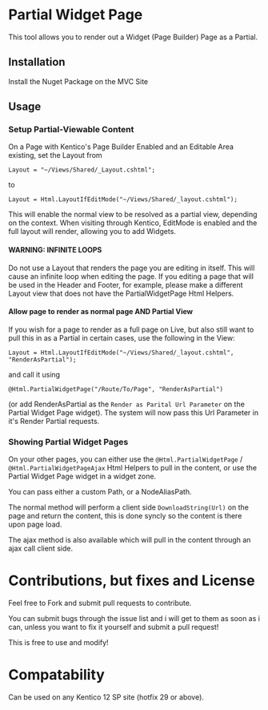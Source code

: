 # Partial Widget Page
This tool allows you to render out a Widget (Page Builder) Page as a Partial.

## Installation
Install the Nuget Package on the MVC Site

## Usage

### Setup Partial-Viewable Content
On a Page with Kentico's Page Builder Enabled and an Editable Area existing, set the Layout from 
```
Layout = "~/Views/Shared/_Layout.cshtml";
```
 to 
```
Layout = Html.LayoutIfEditMode("~/Views/Shared/_layout.cshtml");
```

This will enable the normal view to be resolved as a partial view, depending on the context.  When visiting through Kentico, EditMode is enabled and the full layout will render, allowing you to add Widgets.

#### WARNING: INFINITE LOOPS
Do not use a Layout that renders the page you are editing in itself.  This will cause an infinite loop when editing the page.  If you editing a page that will be used in the Header and Footer, for example, please make a different Layout view that does not have the PartialWidgetPage Html Helpers.

#### Allow page to render as normal page AND Partial View
If you wish for a page to render as a full page on Live, but also still want to pull this in as a Partial in certain cases, use the following in the View:

```
Layout = Html.LayoutIfEditMode("~/Views/Shared/_layout.cshtml", "RenderAsPartial");
``` 
and call it using 
```
@Html.PartialWidgetPage("/Route/To/Page", "RenderAsPartial")
```
(or add RenderAsPartial as the `Render as Parital Url Parameter` on the Partial Widget Page widget).  The system will now pass this Url Parameter in it's Render Partial requests.

### Showing Partial Widget Pages
On your other pages, you can either use the 
`@Html.PartialWidgetPage` / `@Html.PartialWidgetPageAjax` Html Helpers to pull in the content, or use the Partial Widget Page widget in a widget zone.

You can pass either a custom Path, or a NodeAliasPath. 

The normal method will perform a client side `DownloadString(Url)` on the page and return the content, this is done syncly so the content is there upon page load.

The ajax method is also available which will pull in the content through an ajax call client side.

# Contributions, but fixes and License
Feel free to Fork and submit pull requests to contribute.

You can submit bugs through the issue list and i will get to them as soon as i can, unless you want to fix it yourself and submit a pull request!

This is free to use and modify!

# Compatability
Can be used on any Kentico 12 SP site (hotfix 29 or above).


